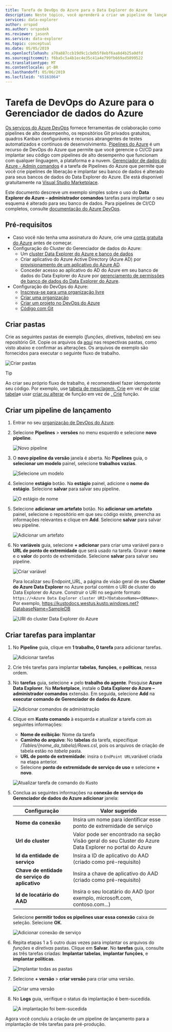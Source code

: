 ```yaml
---
title: Tarefa de DevOps do Azure para o Data Explorer do Azure
description: Neste tópico, você aprenderá a criar um pipeline de lançamento e implantar
services: data-explorer
author: orspod
ms.author: orspodek
ms.reviewer: jasonh
ms.service: data-explorer
ms.topic: conceptual
ms.date: 05/05/2019
ms.openlocfilehash: a70a887ccb19d9c1cbdb5f8ebf6aa8d4b25a0dfd
ms.sourcegitcommit: f6ba5c5a4b1ec4e35c41a4e799fb669ad5099522
ms.translationtype: MT
ms.contentlocale: pt-BR
ms.lasthandoff: 05/06/2019
ms.locfileid: "65161064"
---
```

# <a name="azure-devops-task-for-azure-data-explorer"></a>Tarefa de DevOps do Azure para o Gerenciador de dados do Azure

[Os serviços do Azure DevOps](https://azure.microsoft.com/services/devops/) fornece ferramentas de colaboração como pipelines de alto desempenho, os repositórios Git privados gratuitos, quadros Kanban configuráveis e recursos abrangentes de testes automatizados e contínuos de desenvolvimento. [Pipelines do Azure](https://azure.microsoft.com/services/devops/pipelines/) é um recurso de DevOps do Azure que permite que você gerencie o CI/CD para implantar seu código com pipelines de alto desempenho que funcionam com qualquer linguagem, a plataforma e a nuvem.
[Gerenciador de dados do Azure - Admin comandos](https://marketplace.visualstudio.com/items?itemName=Azure-Kusto.PublishToADX) é a tarefa de Pipelines do Azure que permite que você crie pipelines de liberação e implantar seu banco de dados é alterado para seus bancos de dados do Data Explorer do Azure. Ele está disponível gratuitamente na [Visual Studio Marketplace](https://marketplace.visualstudio.com/).

Este documento descreve um exemplo simples sobre o uso do **Data Explorer do Azure – administrador comandos** tarefas para implantar o seu esquema é alterado para seu banco de dados. Para pipelines de CI/CD completos, consulte [documentação do Azure DevOps](/azure/devops/user-guide/what-is-azure-devops?view=azure-devops#vsts).

## <a name="prerequisites"></a>Pré-requisitos

* Caso você não tenha uma assinatura do Azure, crie uma [conta gratuita do Azure](https://azure.microsoft.com/free/) antes de começar.
* Configuração do Cluster do Gerenciador de dados do Azure:
    * Um [cluster Data Explorer do Azure e banco de dados](/azure/data-explorer/create-cluster-database-portal)
    * Criar aplicativo do Azure Active Directory (Azure AD) por [provisionamento de um aplicativo do Azure AD](/azure/kusto/management/access-control/how-to-provision-aad-app).
    * Conceder acesso ao aplicativo do AD do Azure em seu banco de dados do Data Explorer do Azure por [gerenciamento de permissões de banco de dados do Data Explorer do Azure](/azure/data-explorer/manage-database-permissions).
* Configuração do DevOps do Azure:
    * [Inscreva-se para uma organização livre](/azure/devops/user-guide/sign-up-invite-teammates?view=azure-devops)
    * [Criar uma organização](/azure/devops/organizations/accounts/create-organization?view=azure-devops)
    * [Criar um projeto no DevOps do Azure](/azure/devops/organizations/projects/create-project?view=azure-devops)
    * [Código com Git](/azure/devops/user-guide/code-with-git?view=azure-devops)

## <a name="create-folders"></a>Criar pastas

Crie as seguintes pastas de exemplo (*funções*, *diretivas*, *tabelas*) em seu repositório Git. Copie os arquivos da [aqui](https://github.com/Azure/azure-kusto-docs-samples/tree/master/DevOps_release_pipeline) nas respectivas pastas, como visto abaixo e confirmar as alterações. Os arquivos de exemplo são fornecidos para executar o seguinte fluxo de trabalho.

![Criar pastas](media/devops/create-folders.png)

> [!TIP]
> Ao criar seu próprio fluxo de trabalho, é recomendável fazer idempotente seu código. Por exemplo, use [tabela de mesclagem. Crie](/azure/kusto/management/tables#create-merge-tables) em vez de [criar tabela](/azure/kusto/management/tables#create-table)e usar [criar ou alterar](/azure/kusto/management/functions#create-or-alter-function) de função em vez de [. Crie](/azure/kusto/management/functions#create-function) função.

## <a name="create-a-release-pipeline"></a>Criar um pipeline de lançamento

1. Entrar no seu [organização de DevOps do Azure](https://dev.azure.com/).
1. Selecione **Pipelines** > **versões** no menu esquerdo e selecione **novo pipeline**.

    ![Novo pipeline](media/devops/new-pipeline.png)

1. O **novo pipeline da versão** janela é aberta. No **Pipelines** guia, o **selecionar um modelo** painel, selecione **trabalhos vazias**.

     ![Selecione um modelo](media/devops/select-template.png)

1. Selecione **estágio** botão. Na **estágio** painel, adicione o **nome do estágio**. Selecione **salvar** para salvar seu pipeline.

    ![O estágio de nome](media/devops/stage-name.png)

1. Selecione **adicionar um artefato** botão. No **adicionar um artefato** painel, selecione o repositório em que seu código existe, preencha as informações relevantes e clique em **Add**. Selecione **salvar** para salvar seu pipeline.

    ![Adicionar um artefato](media/devops/add-artifact.png)

1. No **variáveis** guia, selecione **+ adicionar** para criar uma variável para o **URL de ponto de extremidade** que será usado na tarefa. Gravar o **nome** e o **valor** do ponto de extremidade. Selecione **salvar** para salvar seu pipeline. 

    ![Criar variável](media/devops/create-variable.png)

    Para localizar seu Endpoint_URL, a página de visão geral de seu **Cluster do Azure Data Explorer** no Azure portal contém o URI de cluster do Data Explorer do Azure. Construir o URI no seguinte formato `https://<Azure Data Explorer cluster URI>?DatabaseName=<DBName>`.  Por exemplo, https://kustodocs.westus.kusto.windows.net?DatabaseName=SampleDB

    ![URI do cluster Data Explorer do Azure](media/devops/adx-cluster-uri.png)

## <a name="create-tasks-to-deploy"></a>Criar tarefas para implantar

1. No **Pipeline** guia, clique em **1 trabalho, 0 tarefa** para adicionar tarefas. 

    ![Adicionar tarefas](media/devops/add-task.png)

1. Crie três tarefas para implantar **tabelas**, **funções**, e **políticas**, nessa ordem. 

1. No **tarefas** guia, selecione **+** pelo **trabalho do agente**. Pesquise **Azure Data Explorer**. Na **Marketplace**, instale o **Data Explorer do Azure – administrador comandos** extensão. Em seguida, selecione **Add** na **executar comando de Gerenciador de dados do Azure**.

     ![Adicionar comandos de administração](media/devops/add-admin-commands.png)

1. Clique em **Kusto comando** à esquerda e atualizar a tarefa com as seguintes informações:
    * **Nome de exibição**: Nome da tarefa
    * **Caminho do arquivo**: No **tabelas** da tarefa, especifique */Tables/{nome_da_tabela}/Rows*.csl, pois os arquivos de criação de tabela estão no *tabela* pasta.
    * **URL de ponto de extremidade**: insira o `EndPoint URL`variável criada na etapa anterior.
    * Selecione **ponto de extremidade de serviço de uso** e selecione **+ novo**.

    ![Atualizar tarefa de comando do Kusto](media/devops/kusto-command-task.png)

1. Conclua as seguintes informações na **conexão de serviço do Gerenciador de dados do Azure adicionar** janela:

    |Configuração  |Valor sugerido  |
    |---------|---------|
    |**Nome da conexão**     |    Insira um nome para identificar esse ponto de extremidade de serviço     |
    |**Url do cluster**    |    Valor pode ser encontrado na seção Visão geral do seu Cluster do Azure Data Explorer no portal do Azure | 
    |**Id da entidade de serviço**    |    Insira a ID de aplicativo do AAD (criado como pré-requisito)     |
    |**Chave de entidade de serviço do aplicativo**     |    Insira a chave de aplicativo do AAD (criado como pré-requisito)    |
    |**Id de locatário do AAD**    |      Insira o seu locatário do AAD (por exemplo, microsoft.com, contoso.com...)    |

    Selecione **permitir todos os pipelines usar essa conexão** caixa de seleção. Selecione **OK**.

    ![Adicionar conexão de serviço](media/devops/add-service-connection.png)

1. Repita etapas 1 a 5 outro duas vezes para implantar os arquivos do *funções* e *diretivas* pastas. Clique em **Salvar**. No **tarefas** guia, consulte as três tarefas criadas: **Implantar tabelas**, **implantar funções**, e **implantar políticas**.

    ![Implantar todas as pastas](media/devops/deploy-all-folders.png)

1. Selecione **+ versão** > **criar versão** para criar uma versão.

    ![Criar uma versão](media/devops/create-release.png)

1. No **Logs** guia, verifique o status da implantação é bem-sucedida.

    ![A implantação foi bem-sucedida](media/devops/deployment-successful.png)

Agora você concluiu a criação de um pipeline de lançamento para a implantação de três tarefas para pré-produção.